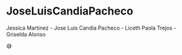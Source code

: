 # JoseLuisCandiaPacheco

Jessica Martinez - Jose Luis Candia Pacheco - Liceth Paola Trejos - Griselda Alonso

:sweat_smile: